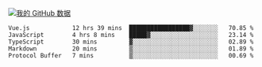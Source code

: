 [![我的 GitHub 数据](https://github-readme-stats.vercel.app/api?username=unbrain&?theme=dark)]()

<!--START_SECTION:waka-->
```text
Vue.js            12 hrs 39 mins  █████████████████▓░░░░░░░   70.85 % 
JavaScript        4 hrs 8 mins    █████▓░░░░░░░░░░░░░░░░░░░   23.14 % 
TypeScript        30 mins         ▓░░░░░░░░░░░░░░░░░░░░░░░░   02.89 % 
Markdown          20 mins         ▒░░░░░░░░░░░░░░░░░░░░░░░░   01.89 % 
Protocol Buffer   7 mins          ▒░░░░░░░░░░░░░░░░░░░░░░░░   00.69 % 
```
<!--END_SECTION:waka-->
